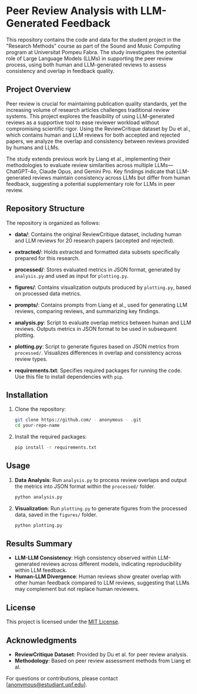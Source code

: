 # Peer Review Analysis with LLM-Generated Feedback

This repository contains the code and data for the student project in the "Research Methods" course as part of the Sound and Music Computing program at Universitat Pompeu Fabra. The study investigates the potential role of Large Language Models (LLMs) in supporting the peer review process, using both human and LLM-generated reviews to assess consistency and overlap in feedback quality.

## Project Overview

Peer review is crucial for maintaining publication quality standards, yet the increasing volume of research articles challenges traditional review systems. This project explores the feasibility of using LLM-generated reviews as a supportive tool to ease reviewer workload without compromising scientific rigor. Using the ReviewCritique dataset by Du et al., which contains human and LLM reviews for both accepted and rejected papers, we analyze the overlap and consistency between reviews provided by humans and LLMs.

The study extends previous work by Liang et al., implementing their methodologies to evaluate review similarities across multiple LLMs—ChatGPT-4o, Claude Opus, and Gemini Pro. Key findings indicate that LLM-generated reviews maintain consistency across LLMs but differ from human feedback, suggesting a potential supplementary role for LLMs in peer review.

## Repository Structure

The repository is organized as follows:

- **data/**: Contains the original ReviewCritique dataset, including human and LLM reviews for 20 research papers (accepted and rejected).
  
- **extracted/**: Holds extracted and formatted data subsets specifically prepared for this research.

- **processed/**: Stores evaluated metrics in JSON format, generated by `analysis.py` and used as input for `plotting.py`.

- **figures/**: Contains visualization outputs produced by `plotting.py`, based on processed data metrics.

- **prompts/**: Contains prompts from Liang et al., used for generating LLM reviews, comparing reviews, and summarizing key findings.

- **analysis.py**: Script to evaluate overlap metrics between human and LLM reviews. Outputs metrics in JSON format to be used in subsequent plotting.

- **plotting.py**: Script to generate figures based on JSON metrics from `processed/`. Visualizes differences in overlap and consistency across review types.

- **requirements.txt**: Specifies required packages for running the code. Use this file to install dependencies with `pip`.

## Installation

1. Clone the repository:
   ```bash
   git clone https://github.com/ - anonymous - .git
   cd your-repo-name

2. Install the required packages:
   ```bash
   pip install -r requirements.txt

## Usage

1. **Data Analysis**: Run `analysis.py` to process review overlaps and output the metrics into JSON format within the `processed/` folder.
   ```bash
   python analysis.py

2. **Visualization**: Run `plotting.py` to generate figures from the processed data, saved in the `figures/` folder.
   ```bash
   python plotting.py

## Results Summary

- **LLM-LLM Consistency**: High consistency observed within LLM-generated reviews across different models, indicating reproducibility within LLM feedback.
- **Human-LLM Divergence**: Human reviews show greater overlap with other human feedback compared to LLM reviews, suggesting that LLMs may complement but not replace human reviewers.
  
## License

This project is licensed under the [MIT License](https://opensource.org/license/mit).

## Acknowledgments

- **ReviewCritique Dataset**: Provided by Du et al. for peer review analysis.
- **Methodology**: Based on peer review assessment methods from Liang et al.

For questions or contributions, please contact [anonymous@estudiant.upf.edu].
